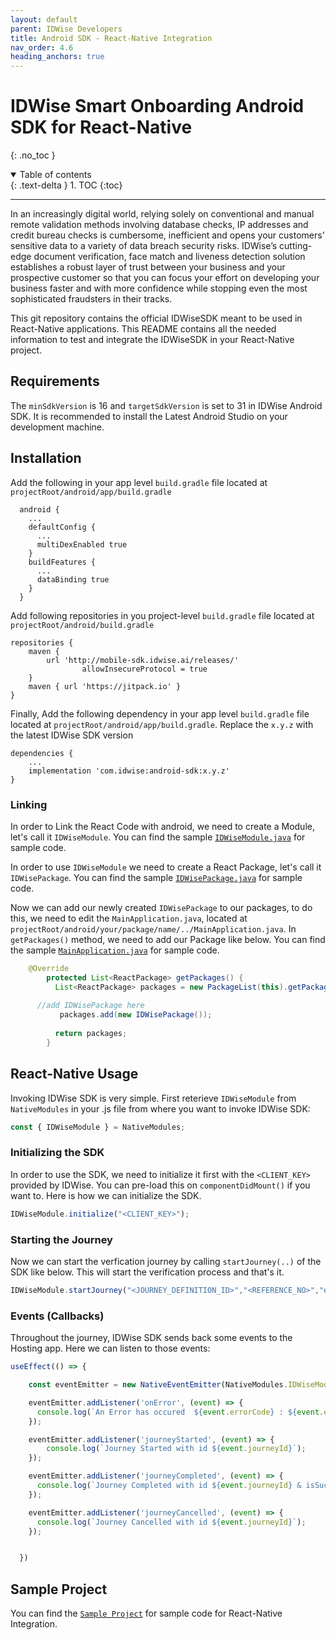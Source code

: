 ```yaml
---
layout: default
parent: IDWise Developers
title: Android SDK - React-Native Integration
nav_order: 4.6
heading_anchors: true
---
```

# IDWise Smart Onboarding Android SDK for React-Native
{: .no_toc }
<details open markdown="block">
  <summary>
    Table of contents
  </summary>
  {: .text-delta }
1. TOC
{:toc}
</details>

---


In an increasingly digital world, relying solely on conventional and manual remote validation methods involving database checks, IP addresses and credit bureau checks is cumbersome, inefficient and opens your customers' sensitive data to a variety of data breach security risks. IDWise’s cutting-edge document verification, face match and liveness detection solution establishes a robust layer of trust between your business and your prospective customer so that you can focus your effort on developing your business faster and with more confidence while stopping even the most sophisticated fraudsters in their tracks.

This git repository contains the official IDWiseSDK meant to be used in React-Native applications. This README contains all the needed information to test and integrate the IDWiseSDK in your React-Native project.

## Requirements

The `minSdkVersion` is 16 and `targetSdkVersion` is set to 31 in IDWise Android SDK. It is recommended to install the Latest Android Studio on your development machine. 


## Installation
Add the following in your app level `build.gradle` file located at `projectRoot/android/app/build.gradle`

```
  android {
    ...
    defaultConfig {
      ...
      multiDexEnabled true
    }
    buildFeatures {
      ...
      dataBinding true
    }
  }
```

Add following repositories in you project-level `build.gradle` file located at `projectRoot/android/build.gradle`
```
repositories {
	maven { 
		url 'http://mobile-sdk.idwise.ai/releases/' 
            	allowInsecureProtocol = true
	}
	maven { url 'https://jitpack.io' }
}
```

Finally, Add the following dependency in your app level `build.gradle` file located at `projectRoot/android/app/build.gradle`.
Replace the `x.y.z` with the latest IDWise SDK version

```
dependencies {
	...
	implementation 'com.idwise:android-sdk:x.y.z'
}
```
### Linking ###

In order to Link the React Code with android, we need to create a Module, let's call it `IDWiseModule`. You can find the sample [`IDWiseModule.java`](https://github.com/idwise/idwise-react-native-example/blob/main/android/app/src/main/java/com/idwisereactnativesample/IDWiseModule.java) for sample code.

In order to use `IDWiseModule` we need to create a React Package, let's call it `IDWisePackage`. You can find the sample [`IDWisePackage.java`](https://github.com/idwise/idwise-react-native-example/blob/main/android/app/src/main/java/com/idwisereactnativesample/IDWisePackage.java) for sample code.

Now we can add our newly created `IDWisePackage` to our packages, to do this, we need to edit the `MainApplication.java`, located at `projectRoot/android/your/package/name/../MainApplication.java`. In `getPackages()` method, we need to add our Package like below. You can find the sample [`MainApplication.java`](https://github.com/idwise/idwise-react-native-example/blob/main/android/app/src/main/java/com/idwisereactnativesample/MainApplication.java) for sample code.

```java
	@Override
        protected List<ReactPackage> getPackages() {
          List<ReactPackage> packages = new PackageList(this).getPackages();
	  
	  //add IDWisePackage here
           packages.add(new IDWisePackage());
	   
          return packages;
        }
```


## React-Native Usage

Invoking IDWise SDK is very simple. First reterieve `IDWiseModule` from `NativeModules` in your .js file from where you want to invoke IDWise SDK:

```javascript
const { IDWiseModule } = NativeModules;
```

### Initializing the SDK

In order to use the SDK, we need to initialize it first with the `<CLIENT_KEY>` provided by IDWise. You can pre-load this on `componentDidMount()` if you want to. Here is how we can initialize the SDK.

```javascript
IDWiseModule.initialize("<CLIENT_KEY>");
```

### Starting the Journey
Now we can start the verfication journey by calling `startJourney(..)` of the SDK like below. This will start the verification process and that's it.

```javascript
IDWiseModule.startJourney("<JOURNEY_DEFINITION_ID>","<REFERENCE_NO>","en");
```

### Events (Callbacks)
Throughout the journey, IDWise SDK sends back some events to the Hosting app. Here we can listen to those events:

```javascript
useEffect(() => {

    const eventEmitter = new NativeEventEmitter(NativeModules.IDWiseModule);

    eventEmitter.addListener('onError', (event) => {
      console.log(`An Error has occured  ${event.errorCode} : ${event.errorMessage}`); 
    });

    eventEmitter.addListener('journeyStarted', (event) => {
        console.log(`Journey Started with id ${event.journeyId}`); 
    });

    eventEmitter.addListener('journeyCompleted', (event) => {
      console.log(`Journey Completed with id ${event.journeyId} & isSuccess ${event.isSuccess}`);
    });

    eventEmitter.addListener('journeyCancelled', (event) => {
      console.log(`Journey Cancelled with id ${event.journeyId}`); 
    });


  })
```

## Sample Project
You can find the [`Sample Project`](https://github.com/idwise/idwise-react-native-example) for sample code for React-Native Integration.
